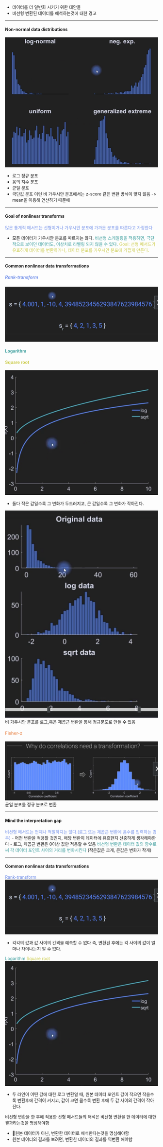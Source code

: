 - 데이터를 더 일반화 시키기 위한 대안들
- 비선형 변환된 데이터를 해석하는것에 대한 경고
---
#### Non-normal data distributions
![400](../pic/7.Data%20normalizations%20and%20outliers/77.non_gaussian.png)
- 로그 정규 분포 
- 음의 지수 분포
- 균일 분포 
- 극단값 분포 
이런 비 가우시안 분포에서는 z-score 같은 변환 방식이 맞지 않음 -> mean을 이용해 연산하기 때문에

---
#### Goal of nonlinear transforms

<span style="color:rgb(118, 147, 234)">많은 통계적 메서드는 선형이거나 가우시안 분포에 가까운 분포를 따른다고 가정한다</span> 
- 모든 데이터가 가우시안 분포를 따르지는 않다.
<span style="color:rgb(64, 160, 159)">비선형 스케일링을 적용하면, 극단적으로 보이던 데이터도, 이상치로 라벨링 되지 않을 수 있다.</span> 
<span style="color:rgb(205, 205, 81)">Goal: 선형 메서드가 유효하게 데이터를 변환하거나, 데이터 분포를 가우시안 분포에 가깝게 만든다.</span> 

___
#### Common nonlinear data transformations

##### <span style="color:rgb(118, 147, 234)">Rank-transform</span>
![77.rank_transform](../pic/7.Data%20normalizations%20and%20outliers/77.rank_transform.png)
#### <span style="color:rgb(64, 160, 159)">Logarithm</span>

#### <span style="color:rgb(205, 205, 81)">Square root</span> 

![400](../pic/7.Data%20normalizations%20and%20outliers/77.log_sqrt.png)
- 둘다 작은 값일수록 그 변화가 두드러지고, 큰 값일수록 그 변화가 작아진다.

![400](../pic/7.Data%20normalizations%20and%20outliers/77.non_normal_to_normal.png)
비 가우시안 분포를 로그,혹은 제곱근 변환을 통해 정규분포로 만들 수 있음

#### <span style="color:rgb(236, 158, 111)">Fisher-z</span>
![77.uniform_to_normal](../pic/7.Data%20normalizations%20and%20outliers/77.uniform_to_normal.png)
균일 분포를 정규 분포로 변환

---
#### Mind the interpretation gap

<span style="color:rgb(118, 147, 234)">
비선형 메서드는 언제나 적절하지는 않다.(로그 또는 제곱근 변환에 음수를 입력하는 경우)</span>
- 어떤 변환을 적용할 것인지, 해당 변환이 데이터에 유효한지 신중하게 생각해야한다
- 로그, 제곱근 변환은 0이상 값만 적용할 수 있음
<span style="color:rgb(64, 160, 159)">비선형 변환은 데이터 값의 함수로써 각 데이터 포인트 사이의 거리를 변화시킨다</span> (작은값은 크게, 큰값은 변화가 작게)

---
#### Common nonlinear data transformations

<span style="color:rgb(118, 147, 234)">Rank-transform</span> 
![400](../pic/7.Data%20normalizations%20and%20outliers/77.rank_transform.png)
- 각각의 값과 값 사이의 간격을 예측할 수 없다 즉, 변환된 후에는 각 사이의 값이 얼마나 차이나는지 알 수 없다. 

<span style="color:rgb(64, 160, 159)">Logarithm</span>
<span style="color:rgb(205, 205, 81)">Square root</span>
![400](../pic/7.Data%20normalizations%20and%20outliers/77.log_sqrt.png)
- 두 라인이 어떤 값에 대한 로그 변환일 때, 원본 데이터 포인트 값이 작으면 작을수록 변환후에 간격이 커지고, 값이 크면 클수록 변환 후에 두 값 사이의 간격이 작아진다.

비선형 변환을 한 후에 적용한 선형 메서드들의 해석은 비선형 변환을 한 데이터에 대한 결과라는것을 명심해야함
- 원본 데이터가 아닌, 변환한 데이터로 해석한다는것을 명심해야함
- 원본 데이터의 결과를 보려면, 변환한 데이터의 결과를 역변환 해야함
